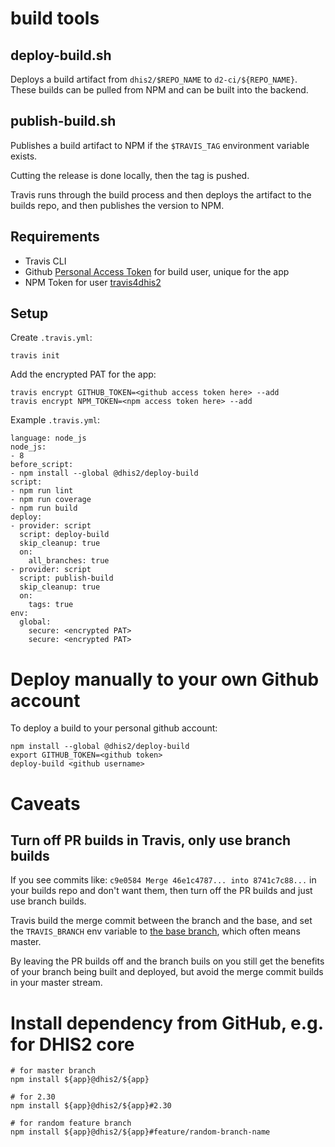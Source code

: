 # build tools

## deploy-build.sh

Deploys a build artifact from `dhis2/$REPO_NAME` to `d2-ci/${REPO_NAME}`.
These builds can be pulled from NPM and can be built into the backend.

## publish-build.sh

Publishes a build artifact to NPM if the `$TRAVIS_TAG` environment variable exists.

Cutting the release is done locally, then the tag is pushed.

Travis runs through the build process and then deploys the artifact to the builds repo, and then publishes the version to NPM. 

## Requirements

- Travis CLI
- Github [Personal Access Token](https://github.com/settings/tokens) for
  build user, unique for the app
- NPM Token for user [travis4dhis2](https://www.npmjs.com/settings/travis4dhis2/tokens)

## Setup

Create `.travis.yml`:

```
travis init
```

Add the encrypted PAT for the app:

```
travis encrypt GITHUB_TOKEN=<github access token here> --add
travis encrypt NPM_TOKEN=<npm access token here> --add
```

Example `.travis.yml`:

```
language: node_js
node_js:
- 8
before_script:
- npm install --global @dhis2/deploy-build
script:
- npm run lint
- npm run coverage
- npm run build
deploy:
- provider: script
  script: deploy-build
  skip_cleanup: true
  on:
    all_branches: true
- provider: script
  script: publish-build
  skip_cleanup: true
  on:
    tags: true
env:
  global:
    secure: <encrypted PAT>
    secure: <encrypted PAT>
```

# Deploy manually to your own Github account

To deploy a build to your personal github account:

```
npm install --global @dhis2/deploy-build
export GITHUB_TOKEN=<github token>
deploy-build <github username>
```

# Caveats

## Turn off PR builds in Travis, only use branch builds

If you see commits like: `c9e0584 Merge 46e1c4787... into 8741c7c88...` in your builds repo and don't want them, then turn off the PR builds and just use branch builds.

Travis build the merge commit between the branch and the base, and set the `TRAVIS_BRANCH` env variable to [the base branch](https://docs.travis-ci.com/user/environment-variables#default-environment-variables), which often means master.

By leaving the PR builds off and the branch buils on you still get the benefits of your branch being built and deployed, but avoid the merge commit builds in your master stream.

# Install dependency from GitHub, e.g. for DHIS2 core

```
# for master branch
npm install ${app}@dhis2/${app}

# for 2.30
npm install ${app}@dhis2/${app}#2.30

# for random feature branch
npm install ${app}@dhis2/${app}#feature/random-branch-name
```
